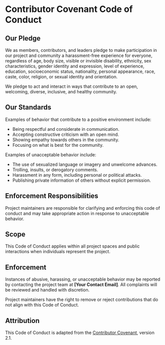 # Contributor Covenant Code of Conduct

## Our Pledge

We as members, contributors, and leaders pledge to make participation in our project and community a harassment-free experience for everyone, regardless of age, body size, visible or invisible disability, ethnicity, sex characteristics, gender identity and expression, level of experience, education, socioeconomic status, nationality, personal appearance, race, caste, color, religion, or sexual identity and orientation.

We pledge to act and interact in ways that contribute to an open, welcoming, diverse, inclusive, and healthy community.

## Our Standards

Examples of behavior that contribute to a positive environment include:

- Being respectful and considerate in communication.
- Accepting constructive criticism with an open mind.
- Showing empathy towards others in the community.
- Focusing on what is best for the community.

Examples of unacceptable behavior include:

- The use of sexualized language or imagery and unwelcome advances.
- Trolling, insults, or derogatory comments.
- Harassment in any form, including personal or political attacks.
- Publishing private information of others without explicit permission.

## Enforcement Responsibilities

Project maintainers are responsible for clarifying and enforcing this code of conduct and may take appropriate action in response to unacceptable behavior.

## Scope

This Code of Conduct applies within all project spaces and public interactions when individuals represent the project.

## Enforcement

Instances of abusive, harassing, or unacceptable behavior may be reported by contacting the project team at **[Your Contact Email]**. All complaints will be reviewed and handled with discretion.

Project maintainers have the right to remove or reject contributions that do not align with this Code of Conduct.

## Attribution

This Code of Conduct is adapted from the [Contributor Covenant](https://www.contributor-covenant.org), version 2.1.
